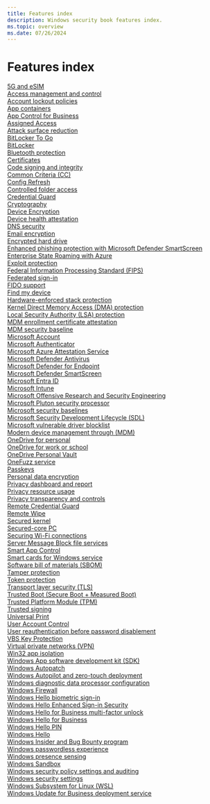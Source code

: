```yaml
---
title: Features index
description: Windows security book features index.
ms.topic: overview
ms.date: 07/26/2024
---
```


# Features index

[5G and eSIM](operating-system-security-network-security.md#5g-and-esim)<br>[Access management and control](identity-protection-advanced-credential-protection.md#access-management-and-control)<br>[Account lockout policies](identity-protection-advanced-credential-protection.md#account-lockout-policies)<br>[App containers](application-security-application-isolation.md#app-containers)<br>[App Control for Business](application-security-application-and-driver-control.md#app-control-for-business)<br>[Assigned Access](operating-system-security-system-security.md#assigned-access)<br>[Attack surface reduction](operating-system-security-virus-and-threat-protection.md#attack-surface-reduction)<br>[BitLocker To Go](operating-system-security-encryption-and-data-protection.md#bitlocker-to-go)<br>[BitLocker](operating-system-security-encryption-and-data-protection.md#bitlocker)<br>[Bluetooth protection](operating-system-security-network-security.md#bluetooth-protection)<br>[Certificates](operating-system-security-system-security.md#certificates)<br>[Code signing and integrity](operating-system-security-system-security.md#code-signing-and-integrity)<br>[Common Criteria (CC)](security-foundation-certification.md#common-criteria-cc)<br>[Config Refresh](operating-system-security-system-security.md#config-refresh)<br>[Controlled folder access](operating-system-security-virus-and-threat-protection.md#controlled-folder-access)<br>[Credential Guard](identity-protection-advanced-credential-protection.md#credential-guard)<br>[Cryptography](operating-system-security-system-security.md#cryptography)<br>[Device Encryption](operating-system-security-encryption-and-data-protection.md#device-encryption)<br>[Device health attestation](operating-system-security-system-security.md#device-health-attestation)<br>[DNS security](operating-system-security-network-security.md#dns-security)<br>[Email encryption](operating-system-security-encryption-and-data-protection.md#email-encryption)<br>[Encrypted hard drive](operating-system-security-encryption-and-data-protection.md#encrypted-hard-drive)<br>[Enhanced phishing protection with Microsoft Defender SmartScreen](identity-protection-advanced-credential-protection.md#enhanced-phishing-protection-with-microsoft-defender-smartscreen)<br>[Enterprise State Roaming with Azure](cloud-services-protect-your-work-information.md#enterprise-state-roaming-with-azure)<br>[Exploit protection](operating-system-security-virus-and-threat-protection.md#exploit-protection)<br>[Federal Information Processing Standard (FIPS)](security-foundation-certification.md#federal-information-processing-standard-fips)<br>[Federated sign-in](identity-protection-passwordless-sign-in.md#federated-sign-in)<br>[FIDO support](identity-protection-passwordless-sign-in.md#fido-support)<br>[Find my device](cloud-services-protect-your-personal-information.md#find-my-device)<br>[Hardware-enforced stack protection](hardware-security-silicon-assisted-security.md#hardware-enforced-stack-protection)<br>[Kernel Direct Memory Access (DMA) protection](hardware-security-silicon-assisted-security.md#kernel-direct-memory-access-dma-protection)<br>[Local Security Authority (LSA) protection](identity-protection-advanced-credential-protection.md#local-security-authority-lsa-protection)<br>[MDM enrollment certificate attestation](cloud-services-protect-your-work-information.md#mdm-enrollment-certificate-attestation)<br>[MDM security baseline](cloud-services-protect-your-work-information.md#mdm-security-baseline)<br>[Microsoft Account](cloud-services-protect-your-personal-information.md#microsoft-account)<br>[Microsoft Authenticator](identity-protection-passwordless-sign-in.md#microsoft-authenticator)<br>[Microsoft Azure Attestation Service](cloud-services-protect-your-work-information.md#microsoft-azure-attestation-service)<br>[Microsoft Defender Antivirus](operating-system-security-virus-and-threat-protection.md#microsoft-defender-antivirus)<br>[Microsoft Defender for Endpoint](operating-system-security-virus-and-threat-protection.md#microsoft-defender-for-endpoint)<br>[Microsoft Defender SmartScreen](operating-system-security-virus-and-threat-protection.md#microsoft-defender-smartscreen)<br>[Microsoft Entra ID](cloud-services-protect-your-work-information.md#microsoft-entra-id)<br>[Microsoft Intune](cloud-services-protect-your-work-information.md#microsoft-intune)<br>[Microsoft Offensive Research and Security Engineering](security-foundation-offensive-research.md#microsoft-offensive-research-and-security-engineering)<br>[Microsoft Pluton security processor](hardware-security-hardware-root-of-trust.md#microsoft-pluton-security-processor)<br>[Microsoft security baselines](cloud-services-protect-your-work-information.md#microsoft-security-baselines)<br>[Microsoft Security Development Lifecycle (SDL)](security-foundation-offensive-research.md#microsoft-security-development-lifecycle-sdl)<br>[Microsoft vulnerable driver blocklist](application-security-application-and-driver-control.md#microsoft-vulnerable-driver-blocklist)<br>[Modern device management through (MDM)](cloud-services-protect-your-work-information.md#modern-device-management-through-mdm)<br>[OneDrive for personal](cloud-services-protect-your-personal-information.md#onedrive-for-personal)<br>[OneDrive for work or school](cloud-services-protect-your-work-information.md#onedrive-for-work-or-school)<br>[OneDrive Personal Vault](cloud-services-protect-your-personal-information.md#onedrive-personal-vault)<br>[OneFuzz service](security-foundation-offensive-research.md#onefuzz-service)<br>[Passkeys](identity-protection-passwordless-sign-in.md#passkeys)<br>[Personal data encryption](operating-system-security-encryption-and-data-protection.md#personal-data-encryption)<br>[Privacy dashboard and report](privacy-controls.md#privacy-dashboard-and-report)<br>[Privacy resource usage](privacy-controls.md#privacy-resource-usage)<br>[Privacy transparency and controls](privacy-controls.md#privacy-transparency-and-controls)<br>[Remote Credential Guard](identity-protection-advanced-credential-protection.md#remote-credential-guard)<br>[Remote Wipe](cloud-services-protect-your-work-information.md#remote-wipe)<br>[Secured kernel](hardware-security-silicon-assisted-security.md#secured-kernel)<br>[Secured-core PC](hardware-security-silicon-assisted-security.md#secured-core-pc)<br>[Securing Wi-Fi connections](operating-system-security-network-security.md#securing-wi-fi-connections)<br>[Server Message Block file services](operating-system-security-network-security.md#server-message-block-file-services)<br>[Smart App Control](application-security-application-and-driver-control.md#smart-app-control)<br>[Smart cards for Windows service](identity-protection-passwordless-sign-in.md#smart-cards-for-windows-service)<br>[Software bill of materials (SBOM)](security-foundation-secure-supply-chain.md#software-bill-of-materials-sbom)<br>[Tamper protection](operating-system-security-virus-and-threat-protection.md#tamper-protection)<br>[Token protection](identity-protection-advanced-credential-protection.md#token-protection)<br>[Transport layer security (TLS)](operating-system-security-network-security.md#transport-layer-security-tls)<br>[Trusted Boot (Secure Boot + Measured Boot)](operating-system-security-system-security.md#trusted-boot-secure-boot--measured-boot)<br>[Trusted Platform Module (TPM)](hardware-security-hardware-root-of-trust.md#trusted-platform-module-tpm)<br>[Trusted signing](application-security-application-and-driver-control.md#trusted-signing)<br>[Universal Print](cloud-services-protect-your-work-information.md#universal-print)<br>[User Account Control](application-security-application-and-driver-control.md#user-account-control)<br>[User reauthentication before password disablement](cloud-services-protect-your-personal-information.md#user-reauthentication-before-password-disablement)<br>[VBS Key Protection](identity-protection-advanced-credential-protection.md#vbs-key-protection)<br>[Virtual private networks (VPN)](operating-system-security-network-security.md#virtual-private-networks-vpn)<br>[Win32 app isolation](application-security-application-isolation.md#win32-app-isolation)<br>[Windows App software development kit (SDK)](security-foundation-secure-supply-chain.md#windows-app-software-development-kit-sdk)<br>[Windows Autopatch](cloud-services-protect-your-work-information.md#windows-autopatch)<br>[Windows Autopilot and zero-touch deployment](cloud-services-protect-your-work-information.md#windows-autopilot-and-zero-touch-deployment)<br>[Windows diagnostic data processor configuration](privacy-controls.md#windows-diagnostic-data-processor-configuration)<br>[Windows Firewall](operating-system-security-network-security.md#windows-firewall)<br>[Windows Hello biometric sign-in](identity-protection-passwordless-sign-in.md#windows-hello-biometric-sign-in)<br>[Windows Hello Enhanced Sign-in Security](identity-protection-passwordless-sign-in.md#windows-hello-enhanced-sign-in-security)<br>[Windows Hello for Business multi-factor unlock](identity-protection-passwordless-sign-in.md#windows-hello-for-business-multi-factor-unlock)<br>[Windows Hello for Business](identity-protection-passwordless-sign-in.md#windows-hello-for-business)<br>[Windows Hello PIN](identity-protection-passwordless-sign-in.md#windows-hello-pin)<br>[Windows Hello](identity-protection-passwordless-sign-in.md#windows-hello)<br>[Windows Insider and Bug Bounty program](security-foundation-offensive-research.md#windows-insider-and-bug-bounty-program)<br>[Windows passwordless experience](identity-protection-passwordless-sign-in.md#windows-passwordless-experience)<br>[Windows presence sensing](identity-protection-passwordless-sign-in.md#windows-presence-sensing)<br>[Windows Sandbox](application-security-application-isolation.md#windows-sandbox)<br>[Windows security policy settings and auditing](operating-system-security-system-security.md#windows-security-policy-settings-and-auditing)<br>[Windows security settings](operating-system-security-system-security.md#windows-security-settings)<br>[Windows Subsystem for Linux (WSL)](application-security-application-isolation.md#windows-subsystem-for-linux-wsl)<br>[Windows Update for Business deployment service](cloud-services-protect-your-work-information.md#windows-update-for-business-deployment-service)